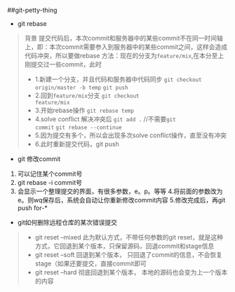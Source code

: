 ##git-petty-thing

*  git rebase 
>背景
提交代码后，本次commit和服务器中的某些commit不在同一时间轴上，即：本次commit需要参入到服务器中的某些commit之间，这样会造成代码冲突，所以要做rebase
方法：现在的分支为<code>feature/mix</code>,在本分至上刚提交过一些commit，此时
>*	1.新建一个分支，并且代码和服务器中代码同步
    <code>git checkout origin/master -b temp</code>
  	<code>git push</code>
>* 2.回到<code>feature/mix</code>分支
	<code>git checkout feature/mix</code>
>* 3.开始rebase操作
	<code>git rebase temp</code>
>* 4.solve conflict 解决冲突后
	<code>git add .</code> //不需要<code>git commit</code>
    <code>git rebase --continue</code>
>* 5.因为提交有多个，所以会出现多次solve conflict操作，直至没有冲突
>* 6.此时重新提交代码，git push


* git 修改commit
>

1. 可以记住某个commit号
2. git rebase -i commit号
3. 会显示一个整理提交的界面，有很多参数，e。p。等等
4.将前面的参数改为e。则wq保存后，系统会自动让你重新修改commit内容
5.修改完成后，再git push for-*

*  git如何删除远程仓库的某次错误提交
>* git reset –mixed
>此为默认方式，不带任何参数的git reset，就是这种方式，它回退到某个版本，只保留源码，回退commit和stage信息
>* git reset –soft
>回退到某个版本， 只回退了commit的信息，不会恢复stage（如果还要提交，直接commit即可
>* git reset –hard
>彻底回退到某个版本， 本地的源码也会变为上一个版本的内容